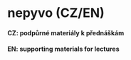 # nepyvo (CZ/EN)

#### CZ: podpůrné materiály k přednáškám

#### EN: supporting materials for lectures


